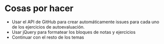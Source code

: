 Cosas por hacer
===============

* Usar el API de GitHub para crear automáticamente issues para cada uno de los ejercicios de autoevaluación.
* Usar jQuery para formatear los bloques de notas y ejercicios
* Continuar con el resto de los temas

